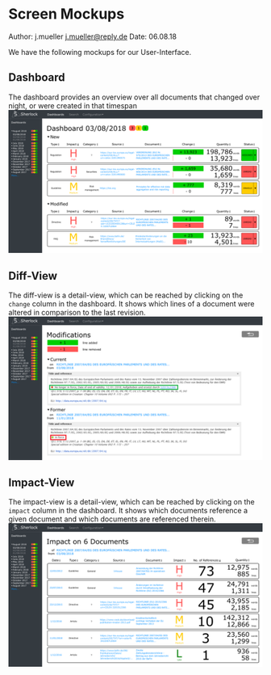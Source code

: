 Screen Mockups
==============
Author: j.mueller <j.mueller@reply.de>
Date: 06.08.18

We have the following mockups for our User-Interface.

Dashboard
---------
The dashboard provides an overview over all documents that changed over night,
or were created in that timespan
![View of the dashboard](./dashboard_first_draft.png)

Diff-View
---------
The diff-view is a detail-view, which can be reached by clicking on the
`change` column in the dashboard.
It shows which lines of a document were altered in comparison to the last
revision.
![View of the diff-view](./diff_view_first_draft.png)

Impact-View
-----------
The impact-view is a detail-view, which can be reached by clicking on the
`impact` column in the dashboard.
It shows which documents reference a given document and which documents are
referenced therein.
![View of the diff-view](./conn_view_first_draft.png)
